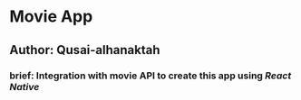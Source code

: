 # Movie App

## Author: Qusai-alhanaktah

### brief: Integration with movie API to create this app using *React Native*